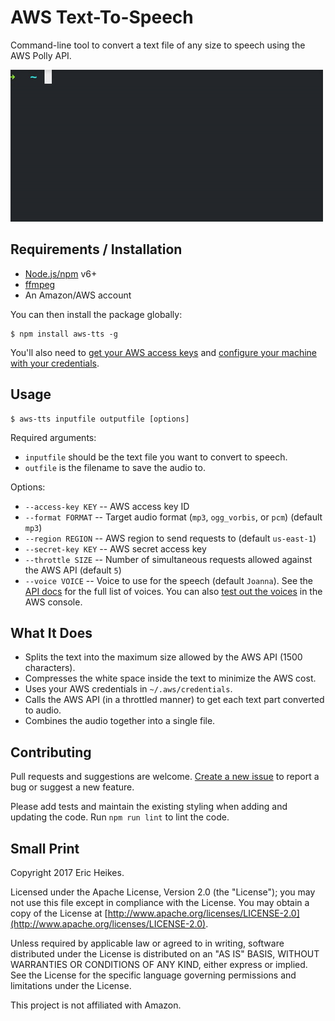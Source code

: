 # AWS Text-To-Speech

Command-line tool to convert a text file of any size to speech using the AWS Polly API.

![Animation of the tool in action](docs/aws-tts.gif)

## Requirements / Installation

* [Node.js/npm](https://nodejs.org) v6+
* [ffmpeg](https://ffmpeg.org/)
* An Amazon/AWS account

You can then install the package globally:

```
$ npm install aws-tts -g
```

You'll also need to [get your AWS access keys](http://docs.aws.amazon.com/sdk-for-javascript/v2/developer-guide/getting-your-credentials.html) and [configure your machine with your credentials](http://docs.aws.amazon.com/sdk-for-javascript/v2/developer-guide/loading-node-credentials-shared.html).

## Usage

```
$ aws-tts inputfile outputfile [options]
```

Required arguments:

* `inputfile` should be the text file you want to convert to speech.
* `outfile` is the filename to save the audio to.

Options:

* `--access-key KEY` -- AWS access key ID
* `--format FORMAT` -- Target audio format (`mp3`, `ogg_vorbis`, or `pcm`) (default `mp3`)
* `--region REGION` -- AWS region to send requests to (default `us-east-1`)
* `--secret-key KEY` -- AWS secret access key
* `--throttle SIZE` -- Number of simultaneous requests allowed against the AWS API (default `5`)
* `--voice VOICE` -- Voice to use for the speech (default `Joanna`). See the [API docs](http://docs.aws.amazon.com/polly/latest/dg/API_SynthesizeSpeech.html) for the full list of voices. You can also [test out the voices](https://console.aws.amazon.com/polly/home/SynthesizeSpeech) in the AWS console.

## What It Does

* Splits the text into the maximum size allowed by the AWS API (1500 characters).
* Compresses the white space inside the text to minimize the AWS cost.
* Uses your AWS credentials in `~/.aws/credentials`.
* Calls the AWS API (in a throttled manner) to get each text part converted to audio.
* Combines the audio together into a single file.

## Contributing

Pull requests and suggestions are welcome. [Create a new issue](https://github.com/eheikes/aws-tts/issues/new) to report a bug or suggest a new feature.

Please add tests and maintain the existing styling when adding and updating the code. Run `npm run lint` to lint the code.

## Small Print

Copyright 2017 Eric Heikes.

Licensed under the Apache License, Version 2.0 (the "License"); you may not use this file except in compliance with the License. You may obtain a copy of the License at [http://www.apache.org/licenses/LICENSE-2.0](http://www.apache.org/licenses/LICENSE-2.0).

Unless required by applicable law or agreed to in writing, software distributed under the License is distributed on an "AS IS" BASIS, WITHOUT WARRANTIES OR CONDITIONS OF ANY KIND, either express or implied. See the License for the specific language governing permissions and limitations under the License.

This project is not affiliated with Amazon.
